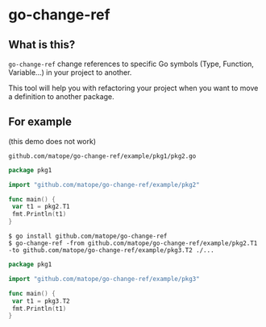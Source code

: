 # go-change-ref

## What is this?

`go-change-ref` change references to specific Go symbols (Type, Function, Variable...) in your project to another.

This tool will help you with refactoring your project when you want to move a definition to another package.

## For example

(this demo does not work)

`github.com/matope/go-change-ref/example/pkg1/pkg2.go`

```go
package pkg1

import "github.com/matope/go-change-ref/example/pkg2"

func main() {
 var t1 = pkg2.T1
 fmt.Println(t1)
}
```

```
$ go install github.com/matope/go-change-ref
$ go-change-ref -from github.com/matope/go-change-ref/example/pkg2.T1 -to github.com/matope/go-change-ref/example/pkg3.T2 ./...
```

```go
package pkg1

import "github.com/matope/go-change-ref/example/pkg3"

func main() {
 var t1 = pkg3.T2
 fmt.Println(t1)
}
```
